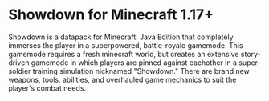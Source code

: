 # Showdown for Minecraft 1.17+
Showdown is a datapack for Minecraft: Java Edition that completely immerses the player in a superpowered, battle-royale gamemode. This gamemode requires a fresh minecraft world, but creates an extensive story-driven gamemode in which players are pinned against eachother in a super-soldier training simulation nicknamed "Showdown." There are brand new weapons, tools, abilities, and overhauled game mechanics to suit the player's combat needs.
